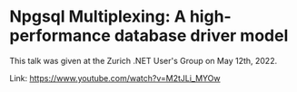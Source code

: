 # Npgsql Multiplexing: A high-performance database driver model

This talk was given at the Zurich .NET User's Group on May 12th, 2022.

Link: https://www.youtube.com/watch?v=M2tJLi_MYOw